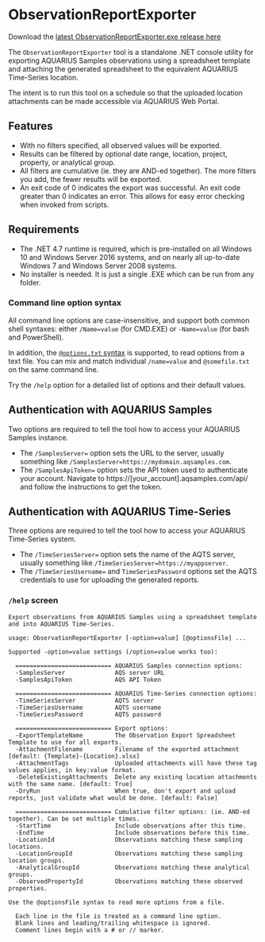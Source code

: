 ﻿# ObservationReportExporter

Download the [latest ObservationReportExporter.exe release here](../../../../../releases/latest)

The `ObservationReportExporter` tool is a standalone .NET console utility for exporting AQUARIUS Samples observations using a spreadsheet template and attaching the generated spreadsheet to the equivalent AQUARIUS Time-Series location.

The intent is to run this tool on a schedule so that the uploaded location attachments can be made accessible via AQUARIUS Web Portal.

## Features

- With no filters specified, all observed values will be exported.
- Results can be filtered by optional date range, location, project, property, or analytical group.
- All filters are cumulative (ie. they are AND-ed together). The more filters you add, the fewer results will be exported.
- An exit code of 0 indicates the export was successful. An exit code greater than 0 indicates an error. This allows for easy error checking when invoked from scripts.

## Requirements

- The .NET 4.7 runtime is required, which is pre-installed on all Windows 10 and Windows Server 2016 systems, and on nearly all up-to-date Windows 7 and Windows Server 2008 systems.
- No installer is needed. It is just a single .EXE which can be run from any folder.

### Command line option syntax

All command line options are case-insensitive, and support both common shell syntaxes: either `/Name=value` (for CMD.EXE) or `-Name=value` (for bash and PowerShell).

In addition, the [`@options.txt` syntax](https://github.com/AquaticInformatics/examples/wiki/Common-command-line-options) is supported, to read options from a text file. You can mix and match individual `/name=value` and `@somefile.txt` on the same command line.

Try the `/help` option for a detailed list of options and their default values.

## Authentication with AQUARIUS Samples

Two options are required to tell the tool how to access your AQUARIUS Samples instance.

- The `/SamplesServer=` option sets the URL to the server, usually something like `/SamplesServer=https://mydomain.aqsamples.com`.
- The `/SamplesApiToken=` option sets the API token used to authenticate your account. Navigate to https://[your_account].aqsamples.com/api/ and follow the instructions to get the token.


## Authentication with AQUARIUS Time-Series

Three options are required to tell the tool how to access your AQUARIUS Time-Series system.

- The `/TimeSeriesServer=` option sets the name of the AQTS server, usually something like `/TimeSeriesServer=https://myappserver`.
- The `/TimeSeriesUsername=` and `TimeSeriesPassword` options set the AQTS credentials to use for uploading the generated reports.

### `/help` screen

```
Export observations from AQUARIUS Samples using a spreadsheet template and into AQUARIUS Time-Series.

usage: ObservationReportExporter [-option=value] [@optionsFile] ...

Supported -option=value settings (/option=value works too):

  =========================== AQUARIUS Samples connection options:
  -SamplesServer              AQS server URL
  -SamplesApiToken            AQS API Token

  =========================== AQUARIUS Time-Series connection options:
  -TimeSeriesServer           AQTS server
  -TimeSeriesUsername         AQTS username
  -TimeSeriesPassword         AQTS password

  =========================== Export options:
  -ExportTemplateName         The Observation Export Spreadsheet Template to use for all exports.
  -AttachmentFilename         Filename of the exported attachment [default: {Template}-{Location}.xlsx]
  -AttachmentTags             Uploaded attachments will have these tag values applies, in key:value format.
  -DeleteExistingAttachments  Delete any existing location attachments with the same name. [default: True]
  -DryRun                     When true, don't export and upload reports, just validate what would be done. [default: False]

  =========================== Cumulative filter options: (ie. AND-ed together). Can be set multiple times.
  -StartTime                  Include observations after this time.
  -EndTime                    Include observations before this time.
  -LocationId                 Observations matching these sampling locations.
  -LocationGroupId            Observations matching these sampling location groups.
  -AnalyticalGroupId          Observations matching these analytical groups.
  -ObservedPropertyId         Observations matching these observed properties.

Use the @optionsFile syntax to read more options from a file.

  Each line in the file is treated as a command line option.
  Blank lines and leading/trailing whitespace is ignored.
  Comment lines begin with a # or // marker.
```

